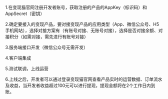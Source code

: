 1.在变现猫官网注册开发者账号，获取注册的产品的AppKey（标识码）和AppSecret（密钥）

2.确定要接入的变现产品，要对接变现产品的应用类型（App、微信公众号、H5手机网站），选择对接方案有（有账号对接、无账号对接），选择是否对接余额、对接积分（如需对接，需先进行有账号对接）

3.服务端接口开发（微信公众号无需开发）

4.客户端集成

5.测试联调，上线运营

6.上线之后，开发者可以通过登录变现猫官网查看产品实时的运营数据、订单流水及收益，当开发者收益超过100元可以进行提现，提现金额将在2个工作日内到账。

